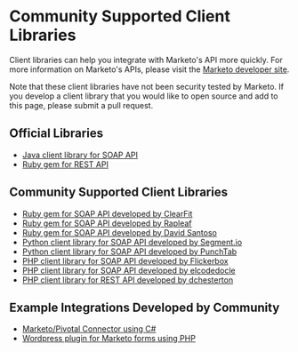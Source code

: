 Community Supported Client Libraries
====================================

Client libraries can help you integrate with Marketo's API more quickly. For more information on Marketo's APIs, please visit the [Marketo developer site](http://developers.marketo.com/documentation/soap/).

Note that these client libraries have not been security tested by Marketo. If you develop a client library that you would like to open source and add to this page, please submit a pull request.  

## Official Libraries

* [Java client library for SOAP API](https://github.com/Marketo/SOAP-API-Java-Client)
* [Ruby gem for REST API](https://github.com/jalemieux/mkto_rest)

## Community Supported Client Libraries  

* [Ruby gem for SOAP API developed by ClearFit](https://github.com/ClearFit/marketo-api-ruby)
* [Ruby gem for SOAP API developed by Rapleaf](https://github.com/Rapleaf/marketo_gem)
* [Ruby gem for SOAP API developed by David Santoso](https://github.com/davidsantoso/markety)
* [Python client library for SOAP API developed by Segment.io](https://github.com/segmentio/marketo-python)
* [Python client library for SOAP API developed by PunchTab](https://github.com/PunchTab/suds-marketo)
* [PHP client library for SOAP API developed by Flickerbox](https://github.com/flickerbox/marketo)
* [PHP client library for SOAP API developed by elcodedocle](https://github.com/elcodedocle/marketo-soap-api-php-client)
* [PHP client library for REST API developed by dchesterton](https://github.com/dchesterton/marketo-rest-api)

## Example Integrations Developed by Community 

* [Marketo/Pivotal Connector using C#](https://github.com/nightkiller/Marketo-Pivotal/tree/master/Marketo-Pivotal)
* [Wordpress plugin for Marketo forms using PHP](https://github.com/wp-plugins/marketo)



